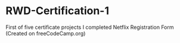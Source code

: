 # RWD-Certification-1
First of five certificate projects I completed
Netflix Registration Form (Created on freeCodeCamp.org)
